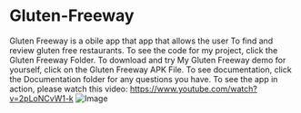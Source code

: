 # Gluten-Freeway
Gluten Freeway is a obile app that app that allows the user To find and review gluten free restaurants.
To see the code for my project, click the Gluten Freeway Folder. To download and try My Gluten Freeway demo for yourself, click on the Gluten Freeway APK File. To see documentation, click the Documentation folder for any questions you have. 
To see the app in action, please watch this video: https://www.youtube.com/watch?v=2pLoNCvW1-k
![Image](https://github.com/user-attachments/assets/0b5b1419-7a01-4805-9f50-806b6c6621b8)
